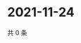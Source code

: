 # 2021-11-24

共 0 条

<!-- BEGIN WEIBO -->
<!-- 最后更新时间 Wed Nov 24 2021 23:15:24 GMT+0800 (China Standard Time) -->

<!-- END WEIBO -->
